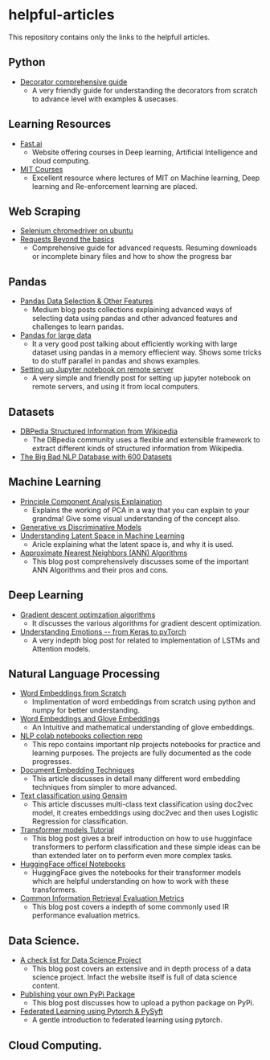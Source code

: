 # helpful-articles
This repository contains only the links to the helpfull articles.


## Python
- [Decorator comprehensive guide](https://realpython.com/primer-on-python-decorators/)
	- A very friendly guide for understanding the decorators from scratch to advance level with examples & usecases.

## Learning Resources
- [Fast.ai](https://course.fast.ai/)
	- Website offering courses in Deep learning, Artificial Intelligence and cloud computing.
- [MIT Courses](https://www.marktechpost.com/free-ai-ml-deep-learning-video-lectures/?fbclid=IwAR0OxmLzmVSSIy0Cjq030TDAOkb9ZXLctAJr9WmWI2vKq_518funSNkPg9g)
	- Excellent resource where lectures of MIT on Machine learning, Deep learning and Re-enforcement learning are placed.

## Web Scraping
- [Selenium chromedriver on ubuntu](https://christopher.su/2015/selenium-chromedriver-ubuntu/)
- [Requests Beyond the basics](https://towardsdatascience.com/how-to-download-files-using-python-part-2-19b95be4cdb5)
	- Comprehensive guide for advanced requests. Resuming downloads or incomplete binary files and how to show the progress bar


## Pandas
- [Pandas Data Selection & Other Features](https://medium.com/dunder-data)
	- Medium blog posts collections explaining advanced ways of selecting data using pandas and other advanced features and challenges to learn pandas.
- [Pandas for large data](http://queirozf.com/entries/pandas-for-large-data)
	- It a very good post talking about efficiently working with large dataset using pandas in a memory effiecient way. Shows some tricks to do stuff parallel in pandas and shows examples.
- [Setting up Jupyter notebook on remote server](https://ljvmiranda921.github.io/notebook/2018/01/31/running-a-jupyter-notebook/)
	- A very simple and friendly post for setting up jupyter notebook on remote servers, and using it from local computers.

## Datasets
- [DBPedia Structured Information from Wikipedia](https://wiki.dbpedia.org/develop/getting-started)
	- The DBpedia community uses a flexible and extensible framework to extract different kinds of structured information from Wikipedia.
- [The Big Bad NLP Database with 600 Datasets](https://datasets.quantumstat.com/)

## Machine Learning
- [Principle Component Analysis Explaination](https://ruder.io/optimizing-gradient-descent/)
	- Explains the working of PCA in a way that you can explain to your grandma! Give some visual understanding of the concept also.
- [Generative vs Discriminative Models](https://stackoverflow.com/questions/879432/what-is-the-difference-between-a-generative-and-a-discriminative-algorithm)
- [Understanding Latent Space in Machine Learning](https://towardsdatascience.com/understanding-latent-space-in-machine-learning-de5a7c687d8d)
	- Aricle explaining what the latent space is, and why it is used.
- [Approximate Nearest Neighbors (ANN) Algorithms](https://towardsdatascience.com/comprehensive-guide-to-approximate-nearest-neighbors-algorithms-8b94f057d6b6)
	- This blog post comprehensively discusses some of the important ANN Algorithms and their pros and cons.

## Deep Learning
- [Gradient descent optimzation algorithms](https://ruder.io/optimizing-gradient-descent/)
	- It discusses the various algorithms for gradient descent optimization.
- [Understanding Emotions -- from Keras to pyTorch](https://medium.com/huggingface/understanding-emotions-from-keras-to-pytorch-3ccb61d5a983)
	- A very indepth blog post for related to implementation of LSTMs and Attention models.
## Natural Language Processing
- [Word Embeddings from Scratch](https://towardsdatascience.com/word2vec-from-scratch-with-numpy-8786ddd49e72)
	- Implimentation of word embeddings from scratch using python and numpy for better understanding.
- [Word Embeddings and Glove Embeddings](https://medium.com/@jonathan_hui/nlp-word-embedding-glove-5e7f523999f6)
	- An Intuitive and mathematical understanding of glove embeddings.
- [NLP colab notebooks collection repo](https://notebooks.quantumstat.com/)
	- This repo contains important nlp projects notebooks for practice and learning purposes. The projects are fully documented as the code progresses.
- [Document Embedding Techniques](https://towardsdatascience.com/document-embedding-techniques-fed3e7a6a25d)
	- This article discusses in detail many different word embedding techniques from simpler to more advanced.
- [Text classification using Gensim](https://towardsdatascience.com/multi-class-text-classification-with-doc2vec-logistic-regression-9da9947b43f4)
	- This article discusses multi-class text classification using doc2vec model, it creates embeddings using doc2vec and then uses Logistic Regression for classification.
- [Transformer models Tutorial](https://medium.com/swlh/simple-transformers-multi-class-text-classification-with-bert-roberta-xlnet-xlm-and-8b585000ce3a)
	- This blog post gives a breif introduction on how to use hugginface transformers to perform classification and these simple ideas can be than extended later on to perform even more complex tasks.
- [HuggingFace officel Notebooks](https://huggingface.co/transformers/notebooks.html) 
	- HuggingFace gives the notebooks for their transformer models which are helpful understanding on how to work with these transformers.
- [Common Information Retrieval Evaluation Metrics](https://medium.com/swlh/rank-aware-recsys-evaluation-metrics-5191bba16832) 
	- This blog post covers a indepth of some commonly used IR performance evaluation metrics.

## Data Science.
- [A check list for Data Science Project](https://bookdown.org/rdpeng/artofdatascience/comparing-model-expectations-to-reality.html)
	- This blog post covers an extensive and in depth process of a data science project. Infact the website itself is full of data science content.
- [Publishing your own PyPi Package](https://medium.com/@joel.barmettler/how-to-upload-your-python-package-to-pypi-65edc5fe9c56)
	- This blog post discusses how to upload a python package on PyPi.
- [Federated Learning using Pytorch & PySyft](https://www.learnopencv.com/federated-learning-using-pytorch-and-pysyft/) 
	- A gentle introduction to federated learning using pytorch.

## Cloud Computing.
